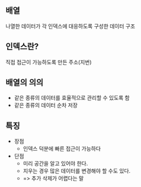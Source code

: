 배열
-
나열한 데이터가 각 인덱스에 대응하도록 구성한 데이터 구조

인덱스란?
-
직접 접근이 가능하도록 만든 주소(지번)

배열의 의의
- 
 - 같은 종류의 데이터를 효율적으로 관리할 수 있도록 함
 - 같은 종류의 데이터 순차 저장

특징
-
* 장점
  - 인덱스 덕분에 빠른 접근이 가능하다
* 단점
  - 미리 공간을 알고 있어야 한다.
  - 지우는 경우 많은 데이터를 변경해야 할 수도 있다.
  - => 추가 삭제가 어렵다는 말
  